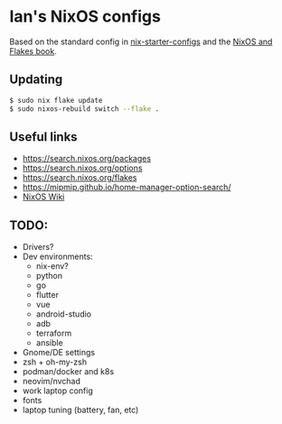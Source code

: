 # Ian's NixOS configs

Based on the standard config in [nix-starter-configs](https://github.com/Misterio77/nix-starter-configs) and the [NixOS and Flakes book](https://nixos-and-flakes.thiscute.world/).

## Updating

```bash
$ sudo nix flake update
$ sudo nixos-rebuild switch --flake .
```

## Useful links

- https://search.nixos.org/packages
- https://search.nixos.org/options
- https://search.nixos.org/flakes
- https://mipmip.github.io/home-manager-option-search/
- [NixOS Wiki](https://nixos.wiki/)

## TODO:

- Drivers?
- Dev environments:
  - nix-env?
  - python
  - go
  - flutter
  - vue
  - android-studio
  - adb
  - terraform
  - ansible
- Gnome/DE settings
- zsh + oh-my-zsh
- podman/docker and k8s
- neovim/nvchad
- work laptop config
- fonts
- laptop tuning (battery, fan, etc)
